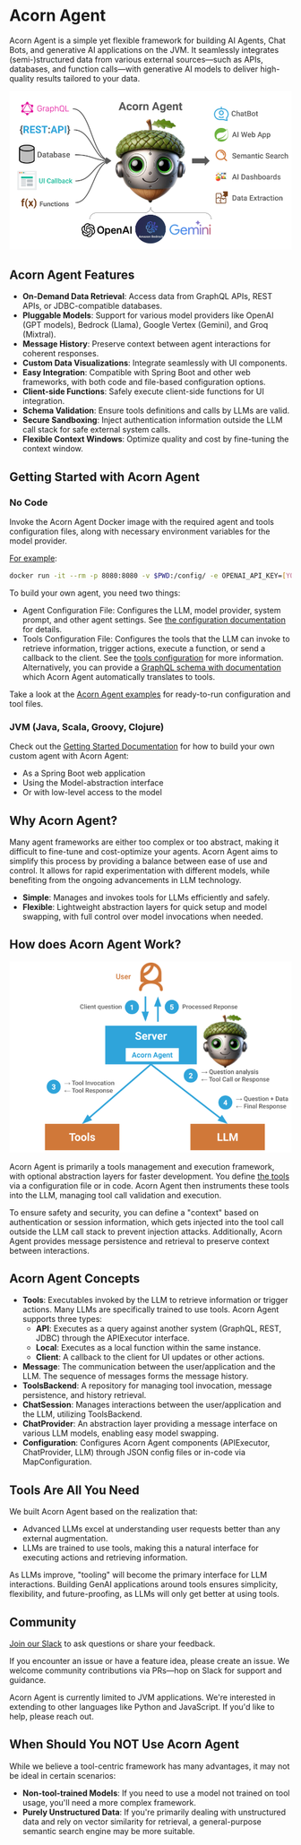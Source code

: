 # Acorn Agent

Acorn Agent is a simple yet flexible framework for building AI Agents, Chat Bots, and generative AI applications on the JVM. It seamlessly integrates (semi-)structured data from various external sources—such as APIs, databases, and function calls—with generative AI models to deliver high-quality results tailored to your data.

![Acorn Agent Connects Data with LLMs](img/overview.png)

<!--
## What can You Build with Acorn Agent?

* Chat Bots that retrieve question-specific information from APIs, databases, and other sources on demand.
* AI frontend applications for GraphQL and REST APIs that customize and visualize responses.
* AI Agents that plan and execute actions against existing APIs.
* Semantic search engines based on  structured, semi-structured, and unstructured data that use LLMs for targeted information retrieval.
* AI powered dashboards
* Agents that extract structured data for planning and actions.

Take a look at the [examples](/examples) for agents built with Acorn Agent.
-->

## Acorn Agent Features

* **On-Demand Data Retrieval**: Access data from GraphQL APIs, REST APIs, or JDBC-compatible databases.
* **Pluggable Models**: Support for various model providers like OpenAI (GPT models), Bedrock (Llama), Google Vertex (Gemini), and Groq (Mixtral).
* **Message History**: Preserve context between agent interactions for coherent responses.
* **Custom Data Visualizations**: Integrate seamlessly with UI components.
* **Easy Integration**: Compatible with Spring Boot and other web frameworks, with both code and file-based configuration options.
* **Client-side Functions**: Safely execute client-side functions for UI integration.
* **Schema Validation**: Ensure tools definitions and calls by LLMs are valid.
* **Secure Sandboxing**: Inject authentication information outside the LLM call stack for safe external system calls.
* **Flexible Context Windows**: Optimize quality and cost by fine-tuning the context window.

## Getting Started with Acorn Agent

### No Code

Invoke the Acorn Agent Docker image with the required agent and tools configuration files, along with necessary environment variables for the model provider. 

[For example](examples/activity):

```bash
docker run -it --rm -p 8080:8080 -v $PWD:/config/ -e OPENAI_API_KEY=[YOUR_KEY] datasqrl/acorn:latest /config/activity.openai.config.json /config/activity.tools.json
```

To build your own agent, you need two things:
* Agent Configuration File: Configures the LLM, model provider, system prompt, and other agent settings. See [the configuration documentation](java/acorn-config/) for details.
* Tools Configuration File: Configures the tools that the LLM can invoke to retrieve information, trigger actions, execute a function, or send a callback to the client. See the [tools configuration](TOOLS_CONFIG.md) for more information. Alternatively,  you can provide a [GraphQL schema with documentation](java/acorn-graphql/src/test/resources/graphql/nutshop-schema.graphqls) which Acorn Agent automatically translates to tools.

Take a look at the [Acorn Agent examples](examples/) for ready-to-run configuration and tool files.

### JVM (Java, Scala, Groovy, Clojure)

Check out the [Getting Started Documentation](java/README.md) for how to build your own custom agent with Acorn Agent:

* As a Spring Boot web application
* Using the Model-abstraction interface
* Or with low-level access to the model

## Why Acorn Agent?

Many agent frameworks are either too complex or too abstract, making it difficult to fine-tune and cost-optimize your agents. Acorn Agent aims to simplify this process by providing a balance between ease of use and control. It allows for rapid experimentation with different models, while benefiting from the ongoing advancements in LLM technology.

* **Simple**: Manages and invokes tools for LLMs efficiently and safely.
* **Flexible**: Lightweight abstraction layers for quick setup and model swapping, with full control over model invocations when needed.

## How does Acorn Agent Work?

![Diagram of how Acorn executes user requests](img/how_diagram.png)

Acorn Agent is primarily a tools management and execution framework, with optional abstraction layers for faster development. You define [the tools](TOOLS_CONFIG.md) via a configuration file or in code. Acorn Agent then instruments these tools into the LLM, managing tool call validation and execution.

To ensure safety and security, you can define a "context" based on authentication or session information, which gets injected into the tool call outside the LLM call stack to prevent injection attacks. Additionally, Acorn Agent provides message persistence and retrieval to preserve context between interactions.

## Acorn Agent Concepts

* **Tools**: Executables invoked by the LLM to retrieve information or trigger actions. Many LLMs are specifically trained to use tools. Acorn Agent supports three types:
  * **API**: Executes as a query against another system (GraphQL, REST, JDBC) through the APIExecutor interface.
  * **Local**: Executes as a local function within the same instance.
  * **Client**: A callback to the client for UI updates or other actions.
* **Message**: The communication between the user/application and the LLM. The sequence of messages forms the message history.
* **ToolsBackend**: A repository for managing tool invocation, message persistence, and history retrieval.
* **ChatSession**: Manages interactions between the user/application and the LLM, utilizing ToolsBackend.
* **ChatProvider**: An abstraction layer providing a message interface on various LLM models, enabling easy model swapping.
* **Configuration**: Configures Acorn Agent components (APIExecutor, ChatProvider, LLM) through JSON config files or in-code via MapConfiguration.

## Tools Are All You Need

We built Acorn Agent based on the realization that:

* Advanced LLMs excel at understanding user requests better than any external augmentation.
* LLMs are trained to use tools, making this a natural interface for executing actions and retrieving information.

As LLMs improve, "tooling" will become the primary interface for LLM interactions. Building GenAI applications around tools ensures simplicity, flexibility, and future-proofing, as LLMs will only get better at using tools.

## Community

[Join our Slack](https://join.slack.com/t/datasqrlcommunity/shared_invite/zt-2l3rl1g6o-im6YXYCqU7t55CNaHqz_Kg) to ask questions or share your feedback.

If you encounter an issue or have a feature idea, please create an issue. We welcome community contributions via PRs—hop on Slack for support and guidance.

Acorn Agent is currently limited to JVM applications. We're interested in extending to other languages like Python and JavaScript. If you'd like to help, please reach out.

## When Should You NOT Use Acorn Agent

While we believe a tool-centric framework has many advantages, it may not be ideal in certain scenarios:

* **Non-tool-trained Models**: If you need to use a model not trained on tool usage, you'll need a more complex framework.
* **Purely Unstructured Data**: If you're primarily dealing with unstructured data and rely on vector similarity for retrieval, a general-purpose semantic search engine may be more suitable.